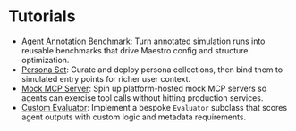 <h1>Tutorials</h1>

- [Agent Annotation Benchmark](annotation-benchmark.md): Turn annotated simulation runs into reusable benchmarks that drive Maestro config and structure optimization.
- [Persona Set](persona-set.md): Curate and deploy persona collections, then bind them to simulated entry points for richer user context.
- [Mock MCP Server](mock-mcp-server.md): Spin up platform-hosted mock MCP servers so agents can exercise tool calls without hitting production services.
- [Custom Evaluator](custom-evaluator.md): Implement a bespoke `Evaluator` subclass that scores agent outputs with custom logic and metadata requirements.
